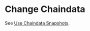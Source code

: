# Change Chaindata

See [Use Chaindata Snapshots](https://docs.kaia.io/misc/operation/chaindata-snapshot/).